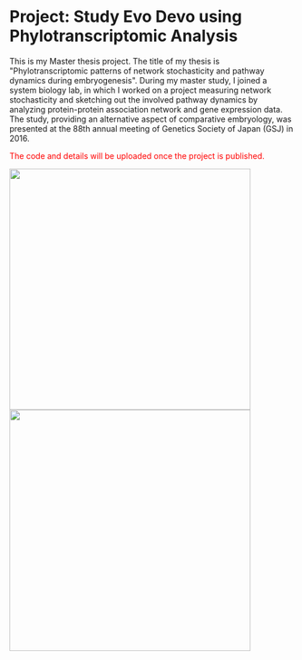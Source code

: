 # Project: Study Evo Devo using Phylotranscriptomic Analysis

This is my Master thesis project. The title of my thesis is "Phylotranscriptomic patterns of network stochasticity and pathway dynamics during embryogenesis". During my master study, I joined a system biology lab, in which I worked on a project measuring network stochasticity and sketching out the involved pathway dynamics by analyzing protein-protein association network and gene expression data. The study, providing an alternative aspect of comparative embryology, was presented at the 88th annual meeting of Genetics Society of Japan (GSJ) in 2016.

<font color = "red">The code and details will be uploaded once the project is published.</font>

<img src="https://github.com/clintko/Project_EvoDevoPhylotranscriptomicAnalysis/blob/master/img/IMG_1537.JPG?raw=true" width="425"/> <img src="https://github.com/clintko/Project_EvoDevoPhylotranscriptomicAnalysis/blob/master/img/IMG_1539.JPG?raw=true" width="425"/> 
